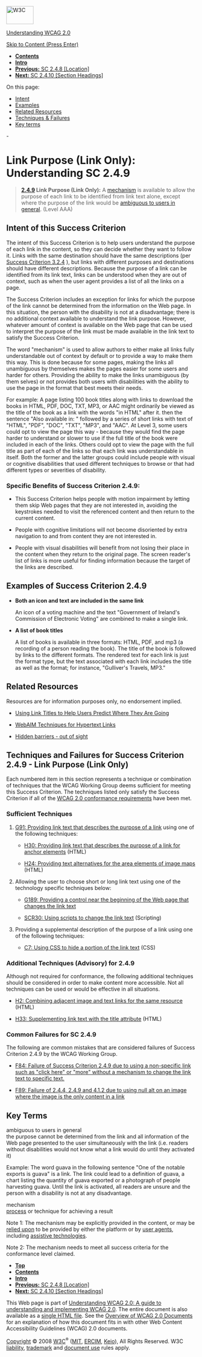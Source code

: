 [<img src="http://www.w3.org/Icons/w3c_home" alt="W3C" width="72" height="48" />](http://www.w3.org/)

[Understanding WCAG 2.0](http://www.w3.org/TR/2008/WD-UNDERSTANDING-WCAG20-20081103/)

[Skip to Content (Press Enter)](#maincontent)

<span id="top"></span>

-   **[Contents](http://www.w3.org/TR/2008/WD-UNDERSTANDING-WCAG20-20081103/#contents "Table of Contents")**
-   **[Intro](intro.html "Introduction to Understanding WCAG 2.0")**
-   [**Previous:** SC 2.4.8 \[Location\]](navigation-mechanisms-location.html "Understanding SC  2.4.8 [Location]")
-   [**Next:** SC 2.4.10 \[Section Headings\]](navigation-mechanisms-headings.html "Understanding SC  2.4.10 [Section Headings]")

On this page:

-   [Intent](#navigation-mechanisms-link-intent-head)
-   [Examples](#navigation-mechanisms-link-examples-head)
-   [Related Resources](#navigation-mechanisms-link-resources-head)
-   [Techniques & Failures](#navigation-mechanisms-link-techniques-head)
-   [Key terms](#key-terms)

<span id="maincontent">-</span>

<span id="navigation-mechanisms-link"></span> **Link Purpose (Link Only)**<span class="screenreader">:</span> Understanding SC 2.4.9
====================================================================================================================================

> **[2.4.9](http://www.w3.org/TR/2008/PR-WCAG20-20081103/#navigation-mechanisms-link) Link Purpose (Link Only):** A <a href="#mechanismdef" class="termref">mechanism</a> is available to allow the purpose of each link to be identified from link text alone, except where the purpose of the link would be <a href="#ambiguouslinkdef" class="termref">ambiguous to users in general</a>. (Level AAA)

Intent of this Success Criterion
--------------------------------

The intent of this Success Criterion is to help users understand the purpose of each link in the content, so they can decide whether they want to follow it. Links with the same destination should have the same descriptions (per [Success Criterion 3.2.4](http://www.w3.org/TR/2008/PR-WCAG20-20081103/#consistent-behavior-consistent-functionality) ), but links with different purposes and destinations should have different descriptions. Because the purpose of a link can be identified from its link text, links can be understood when they are out of context, such as when the user agent provides a list of all the links on a page.

The Success Criterion includes an exception for links for which the purpose of the link cannot be determined from the information on the Web page. In this situation, the person with the disability is not at a disadvantage; there is no additional context available to understand the link purpose. However, whatever amount of context is available on the Web page that can be used to interpret the purpose of the link must be made available in the link text to satisfy the Success Criterion.

The word "mechanism" is used to allow authors to either make all links fully understandable out of context by default or to provide a way to make them this way. This is done because for some pages, making the links all unambiguous by themselves makes the pages easier for some users and harder for others. Providing the ability to make the links unambiguous (by them selves) or not provides both users with disabilities with the ability to use the page in the format that best meets their needs.

For example: A page listing 100 book titles along with links to download the books in HTML, PDF, DOC, TXT, MP3, or AAC might ordinarily be viewed as the title of the book as a link with the words "in HTML" after it. then the sentence "Also available in: " followed by a series of short links with text of "HTML", "PDF", "DOC", "TXT", "MP3", and "AAC". At Level 3, some users could opt to view the page this way - because they would find the page harder to understand or slower to use if the full title of the book were included in each of the links. Others could opt to view the page with the full title as part of each of the links so that each link was understandable in itself. Both the former and the latter groups could include people with visual or cognitive disabilities that used different techniques to browse or that had different types or severities of disability.

### Specific Benefits of Success Criterion 2.4.9:

-   This Success Criterion helps people with motion impairment by letting them skip Web pages that they are not interested in, avoiding the keystrokes needed to visit the referenced content and then return to the current content.

-   People with cognitive limitations will not become disoriented by extra navigation to and from content they are not interested in.

-   People with visual disabilities will benefit from not losing their place in the content when they return to the original page. The screen reader's list of links is more useful for finding information because the target of the links are described.

Examples of Success Criterion 2.4.9
-----------------------------------

-   **Both an icon and text are included in the same link**

    An icon of a voting machine and the text "Government of Ireland's Commission of Electronic Voting" are combined to make a single link.

-   **A list of book titles**

    A list of books is available in three formats: HTML, PDF, and mp3 (a recording of a person reading the book). The title of the book is followed by links to the different formats. The rendered text for each link is just the format type, but the text associated with each link includes the title as well as the format; for instance, "Gulliver's Travels, MP3."

Related Resources
-----------------

Resources are for information purposes only, no endorsement implied.

-   [Using Link Titles to Help Users Predict Where They Are Going](http://www.useit.com/alertbox/980111.html)

-   [WebAIM Techniques for Hypertext Links](http://www.webaim.org/techniques/hypertext/)

-   [Hidden barriers - out of sight](http://www.rnib.org.uk/wacblog/css/hidden-barriers-out-of-sight/)

Techniques and Failures for Success Criterion 2.4.9 - Link Purpose (Link Only)
------------------------------------------------------------------------------

Each numbered item in this section represents a technique or combination of techniques that the WCAG Working Group deems sufficient for meeting this Success Criterion. The techniques listed only satisfy the Success Criterion if all of the [WCAG 2.0 conformance requirements](http://www.w3.org/TR/2008/PR-WCAG20-20081103/#conformance-reqs) have been met.

### Sufficient Techniques

1.  [G91: Providing link text that describes the purpose of a link](http://www.w3.org/TR/2008/WD-WCAG20-TECHS-20081103/G91) using one of the following techniques:

    -   [H30: Providing link text that describes the purpose of a link for anchor elements](http://www.w3.org/TR/2008/WD-WCAG20-TECHS-20081103/H30) (HTML)

    -   [H24: Providing text alternatives for the area elements of image maps](http://www.w3.org/TR/2008/WD-WCAG20-TECHS-20081103/H24) (HTML)

2.  Allowing the user to choose short or long link text using one of the technology specific techniques below:

    -   [G189: Providing a control near the beginning of the Web page that changes the link text](http://www.w3.org/TR/2008/WD-WCAG20-TECHS-20081103/G189)

    -   [SCR30: Using scripts to change the link text](http://www.w3.org/TR/2008/WD-WCAG20-TECHS-20081103/SCR30) (Scripting)

3.  Providing a supplemental description of the purpose of a link using one of the following techniques:

    -   [C7: Using CSS to hide a portion of the link text](http://www.w3.org/TR/2008/WD-WCAG20-TECHS-20081103/C7) (CSS)

### Additional Techniques (Advisory) for 2.4.9

Although not required for conformance, the following additional techniques should be considered in order to make content more accessible. Not all techniques can be used or would be effective in all situations.

-   [H2: Combining adjacent image and text links for the same resource](http://www.w3.org/TR/2008/WD-WCAG20-TECHS-20081103/H2) (HTML)

-   [H33: Supplementing link text with the title attribute](http://www.w3.org/TR/2008/WD-WCAG20-TECHS-20081103/H33) (HTML)

### Common Failures for SC 2.4.9

The following are common mistakes that are considered failures of Success Criterion 2.4.9 by the WCAG Working Group.

-   [F84: Failure of Success Criterion 2.4.9 due to using a non-specific link such as "click here" or "more" without a mechanism to change the link text to specific text.](http://www.w3.org/TR/2008/WD-WCAG20-TECHS-20081103/F84)

-   [F89: Failure of 2.4.4, 2.4.9 and 4.1.2 due to using null alt on an image where the image is the only content in a link](http://www.w3.org/TR/2008/WD-WCAG20-TECHS-20081103/F89)

Key Terms
---------

 <span id="ambiguouslinkdef"></span> ambiguous to users in general  
the purpose cannot be determined from the link and all information of the Web page presented to the user simultaneously with the link (i.e. readers without disabilities would not know what a link would do until they activated it)

Example: The word guava in the following sentence "One of the notable exports is guava" is a link. The link could lead to a definition of guava, a chart listing the quantity of guava exported or a photograph of people harvesting guava. Until the link is activated, all readers are unsure and the person with a disability is not at any disadvantage.

 <span id="mechanismdef"></span> mechanism  
<a href="http://www.w3.org/TR/2008/PR-WCAG20-20081103/#processdef" class="termref">process</a> or technique for achieving a result

Note 1: The mechanism may be explicitly provided in the content, or may be <a href="http://www.w3.org/TR/2008/PR-WCAG20-20081103/#reliedupondef" class="termref">relied upon</a> to be provided by either the platform or by <a href="http://www.w3.org/TR/2008/PR-WCAG20-20081103/#useragentdef" class="termref">user agents</a>, including <a href="http://www.w3.org/TR/2008/PR-WCAG20-20081103/#atdef" class="termref">assistive technologies</a>.

Note 2: The mechanism needs to meet all success criteria for the conformance level claimed.

-   **[Top](#top)**
-   **[Contents](http://www.w3.org/TR/2008/WD-UNDERSTANDING-WCAG20-20081103/#contents "Table of Contents")**
-   **[Intro](intro.html "Introduction to Understanding WCAG 2.0")**
-   [**Previous:** SC 2.4.8 \[Location\]](navigation-mechanisms-location.html "Understanding SC  2.4.8 [Location]")
-   [**Next:** SC 2.4.10 \[Section Headings\]](navigation-mechanisms-headings.html "Understanding SC  2.4.10 [Section Headings]")

This Web page is part of [Understanding WCAG 2.0: A guide to understanding and implementing WCAG 2.0](http://www.w3.org/TR/2008/WD-UNDERSTANDING-WCAG20-20081103/). The entire document is also available as a [single HTML file](complete.html). See the [Overview of WCAG 2.0 Documents](http://www.w3.org/WAI/intro/wcag20) for an explanation of how this document fits in with other Web Content Accessibility Guidelines (WCAG) 2.0 documents.

[Copyright](http://www.w3.org/Consortium/Legal/ipr-notice#Copyright) © 2008 [W3C](http://www.w3.org/)<sup>®</sup> ([MIT](http://www.csail.mit.edu/), [ERCIM](http://www.ercim.org/), [Keio](http://www.keio.ac.jp/)), All Rights Reserved. W3C [liability](http://www.w3.org/Consortium/Legal/ipr-notice#Legal_Disclaimer), [trademark](http://www.w3.org/Consortium/Legal/ipr-notice#W3C_Trademarks) and [document use](http://www.w3.org/Consortium/Legal/copyright-documents) rules apply.
